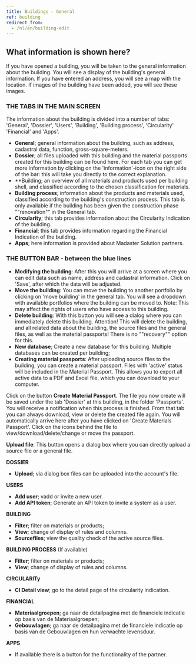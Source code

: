 ```yaml
---
title: Buildings - General
ref: building
redirect_from:
  - /nl/en/building-edit
---
```


## What information is shown here?
If you have opened a building, you will be taken to the general information about the building. You will see a display of the building's general information. If you have entered an address, you will see a map with the location. If images of the building have been added, you will see these images.


### THE TABS IN THE MAIN SCREEN
The information about the building is divided into a number of tabs: 'General', 'Dossier', 'Users', 'Building', 'Building process', 'Circularity' 'Financial' and 'Apps'.

- **General**; general information about the building, such as address, cadastral data, function, gross-square-meters.
- **Dossier**; all files uploaded with this building and the material passports created for this building can be found here. For each tab you can get more information by clicking on the 'information'-icon on the right side of the bar: this will take you directly to the correct explanation.
- **Building; an overview of all materials and products used per building shell, and classified according to the chosen classification for materials.
- **Building process**; information about the products and materials used, classified according to the building's construction process. This tab is only available if the building has been given the construction phase ""renovation"" in the General tab.
- **Circularity**; this tab provides information about the Circularity Indication of the building.
- **Financial**; this tab provides information regarding the Financial Indication of the building.
- **Apps**; here information is provided about Madaster Solution partners.


### THE BUTTON BAR - between the blue lines
- **Modifying the building**: After this you will arrive at a screen where you can edit data such as name, address and cadastral information. Click on 'Save', after which the data will be adjusted.
- **Move the building**: You can move the building to another portfolio by clicking on 'move building' in the general tab. You will see a dropdown with available portfolios where the building can be moved to. Note: This may affect the rights of users who have access to this building.
- **Delete building**: With this button you will see a dialog where you can immediately delete this building. Attention! This will delete the building, and all related data about the building, the source files and the general files, as well as the material passports! There is no ""recovery"" option for this.
- **New database**; Create a new database for this building. Multiple databases can be created per building;
- **Creating material passports**: After uploading source files to the building, you can create a material passport. Files with 'active' status will be included in the Material Passport. This allows you to export all active data to a PDF and Excel file, which you can download to your computer.

Click on the button **Create Material Passport**. The file you now create will be saved under the tab 'Dossier' at this building, in the folder 'Passports'. You will receive a notification when this process is finished. From that tab you can always download, view or delete the created file again. You will automatically arrive here after you have clicked on 'Create Materials Passport'. Click on the icons behind the file to view/download/delete/change or move the passport.

**Upload file**: This button opens a dialog box where you can directly upload a source file or a general file.


**DOSSIER**
- **Upload**; via dialog box files can be uploaded into the account's file.

**USERS**
- **Add user**; vadd or invite a new user.
- **Add API token**; Generate an API token to invite a system as a user.

**BUILDING**
- **Filter**; filter on materials or products;
- **View**; change of display of rules and columns.
- **Sourcefiles**; view the quality check of the active source files.

**BUILDING PROCESS** (If available)
- **Filter**; filter on materials or products;
- **View**; change of display of rules and columns.

**CIRCULARITy**
- **CI Detail view**; go to the detail page of the circularity indication.

**FINANCIAL**
- **Materiaalgroepen**; ga naar de detailpagina met de financiele indicatie op basis van de Materiaalgroepen;
- **Gebouwlagen**; ga naar de detailpagina met de financiele indicatie op basis van de Gebouwlagen en hun verwachte levensduur.

**APPS**
- If available there is a button for the functionality of the partner.

